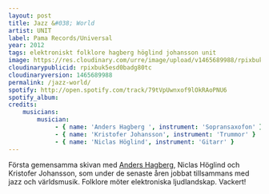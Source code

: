 ```yaml
---
layout: post
title: Jazz &#038; World
artist: UNIT
label: Pama Records/Universal
year: 2012
tags: elektroniskt folklore hagberg höglind johansson unit
image: https://res.cloudinary.com/urre/image/upload/v1465689988/rpixbuk5esd0badg80tc.jpg
cloudinarypublicid: rpixbuk5esd0badg80tc
cloudinaryversion: 1465689988
permalink: /jazz-world/
spotify: http://open.spotify.com/track/79tVpUwnxof9lOkRAoPNU6
spotify_album: 
credits:
    musicians:
        musician:
             - { name: 'Anders Hagberg ', instrument: 'Sopransaxofon' }
             - { name: 'Kristofer Johansson', instrument: 'Trummor' }
             - { name: 'Niclas Höglind', instrument: 'Gitarr' }
---
```


Första gemensamma skivan med <a href="http://www.andershagberg.se/">Anders Hagberg</a>, Niclas Höglind och Kristofer Johansson, som under de senaste åren jobbat tillsammans med jazz och världsmusik. Folklore möter elektroniska ljudlandskap. Vackert!